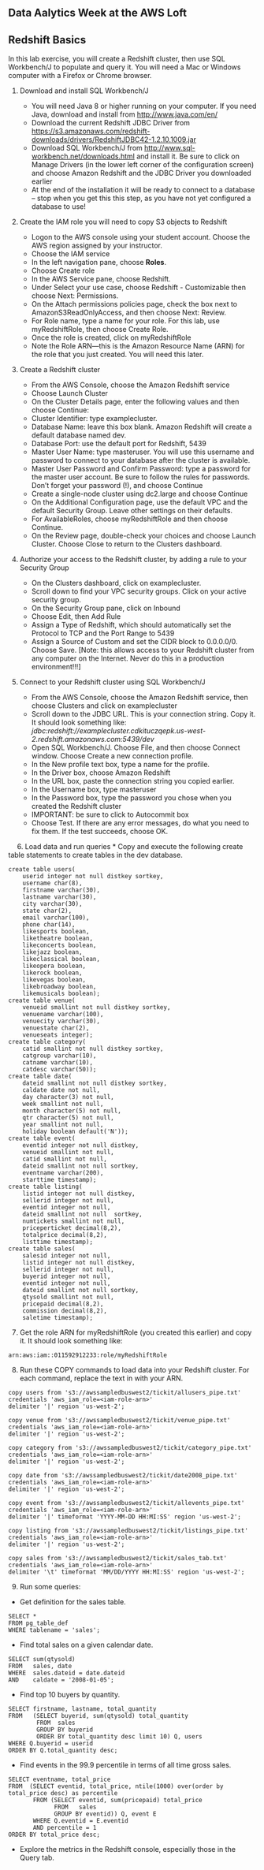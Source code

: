 ## Data Aalytics Week at the AWS Loft
## Redshift Basics

In this lab exercise, you will create a Redshift cluster, then use SQL Workbench/J to populate and query it. You will need a Mac or Windows computer with a Firefox or Chrome browser.

1.	Download and install SQL Workbench/J
	* You will need Java 8 or higher running on your computer. If you need Java, download and install from http://www.java.com/en/ 
  	* Download the current Redshift JDBC Driver from https://s3.amazonaws.com/redshift-downloads/drivers/RedshiftJDBC42-1.2.10.1009.jar 
  	* Download SQL Workbench/J from http://www.sql-workbench.net/downloads.html and install it. Be sure to click on Manage Drivers (in the lower left corner of the configuration screen) and choose Amazon Redshift and the JDBC Driver you downloaded earlier
  	* At the end of the installation it will be ready to connect to a database – stop when you get this this step, as you have not yet configured a database to use!

2.	Create the IAM role you will need to copy S3 objects to Redshift
	* Logon to the AWS console using your student account. Choose the AWS region assigned by your instructor.
	* Choose the IAM service
	* In the left navigation pane, choose **Roles**. 
	* Choose Create role
	* In the AWS Service pane, choose Redshift. 
	* Under Select your use case, choose Redshift - Customizable then choose Next: Permissions. 
	* On the Attach permissions policies page, check the box next to AmazonS3ReadOnlyAccess, and then choose Next: Review. 
	* For Role name, type a name for your role. For this lab, use myRedshiftRole, then choose Create Role. 
	* Once the role is created, click on myRedshiftRole
	* Note the Role ARN—this is the Amazon Resource Name (ARN) for the role that you just created. You will need this later.

3.	Create a Redshift cluster
	* From the AWS Console, choose the Amazon Redshift service
	* Choose Launch Cluster
	* On the Cluster Details page, enter the following values and then choose Continue: 
	* Cluster Identifier: type examplecluster. 
	* Database Name: leave this box blank. Amazon Redshift will create a default database named dev. 
	* Database Port: use the default port for Redshift, 5439
	* Master User Name: type masteruser. You will use this username and password to connect to your database after the cluster is available. 
	* Master User Password and Confirm Password: type a password for the master user account. Be sure to follow the rules for passwords. Don’t forget your password (!), and choose Continue
	* Create a single-node cluster using dc2.large 	and choose Continue
	* On the Additional Configuration page, use the default VPC and the default Security Group. Leave other settings on their defaults.
	* For AvailableRoles, choose myRedshiftRole and then choose Continue. 
	* On the Review page, double-check your choices and choose Launch Cluster. Choose Close to return to the Clusters dashboard.

4.	Authorize your access to the Redshift cluster, by adding a rule to your Security Group
	* On the Clusters dashboard, click on examplecluster.
	* Scroll down to find your VPC security groups. Click on your active security group.
	* On the Security Group pane, click on Inbound
	* Choose Edit, then Add Rule
	* Assign a Type of Redshift, which should automatically set the Protocol to TCP and the Port Range to 5439
	* Assign a Source of Custom and set the CIDR block to 0.0.0.0/0. Choose Save. [Note: this allows access to your Redshift cluster from any computer on the Internet. Never do this in a production environment!!!]

5.	Connect to your Redshift cluster using SQL Workbench/J
	* From the AWS Console, choose the Amazon Redshift service, then choose Clusters and click on examplecluster
	* Scroll down to the JDBC URL. This is your connection string. Copy it. It should look something like:  _jdbc:redshift://examplecluster.cdkituczqepk.us-west-2.redshift.amazonaws.com:5439/dev_
	* Open SQL Workbench/J. Choose File, and then choose Connect window. Choose Create a new connection profile. 
	* In the New profile text box, type a name for the profile. 
	* In the Driver box, choose Amazon Redshift
	* In the URL box, paste the connection string you copied earlier.
	* In the Username box, type masteruser
	* In the Password box, type the password you chose when you created the Redshift cluster
	* IMPORTANT: be sure to click to Autocommit box
	* Choose Test. If there are any error messages, do what you need to fix them. If the test succeeds, choose OK.

 
6.	Load data and run queries
	* Copy and execute the following create table statements to create tables in the dev database. 
```
create table users(
	userid integer not null distkey sortkey,
	username char(8),
	firstname varchar(30),
	lastname varchar(30),				
	city varchar(30),
	state char(2),
	email varchar(100),
	phone char(14),
	likesports boolean,
	liketheatre boolean,
	likeconcerts boolean,
	likejazz boolean,
	likeclassical boolean,
	likeopera boolean,
	likerock boolean,
	likevegas boolean,
	likebroadway boolean,
	likemusicals boolean);
create table venue(
	venueid smallint not null distkey sortkey,
	venuename varchar(100),
	venuecity varchar(30),
	venuestate char(2),
	venueseats integer);
create table category(
	catid smallint not null distkey sortkey,
	catgroup varchar(10),
	catname varchar(10),
	catdesc varchar(50));
create table date(
	dateid smallint not null distkey sortkey,
	caldate date not null,
	day character(3) not null,
	week smallint not null,
	month character(5) not null,
	qtr character(5) not null,
	year smallint not null,
	holiday boolean default('N'));
create table event(
	eventid integer not null distkey,
	venueid smallint not null,
	catid smallint not null,
	dateid smallint not null sortkey,
	eventname varchar(200),
	starttime timestamp);
create table listing(
	listid integer not null distkey,
	sellerid integer not null,
	eventid integer not null,
	dateid smallint not null  sortkey,
	numtickets smallint not null,
	priceperticket decimal(8,2),
	totalprice decimal(8,2),
	listtime timestamp);
create table sales(
	salesid integer not null,
	listid integer not null distkey,
	sellerid integer not null,
	buyerid integer not null,
	eventid integer not null,
	dateid smallint not null sortkey,
	qtysold smallint not null,
	pricepaid decimal(8,2),
	commission decimal(8,2),
	saletime timestamp);
```

7.	Get the role ARN for myRedshiftRole (you created this earlier) and copy it. It should look something like:

`arn:aws:iam::011592912233:role/myRedshiftRole`

8.	Run these COPY commands to load data into your Redshift cluster. For each command, replace the text in <red> with your ARN.
```
copy users from 's3://awssampledbuswest2/tickit/allusers_pipe.txt' 
credentials 'aws_iam_role=<iam-role-arn>' 
delimiter '|' region 'us-west-2';

copy venue from 's3://awssampledbuswest2/tickit/venue_pipe.txt' 
credentials 'aws_iam_role=<iam-role-arn>' 
delimiter '|' region 'us-west-2';

copy category from 's3://awssampledbuswest2/tickit/category_pipe.txt' 
credentials 'aws_iam_role=<iam-role-arn>' 
delimiter '|' region 'us-west-2';

copy date from 's3://awssampledbuswest2/tickit/date2008_pipe.txt' 
credentials 'aws_iam_role=<iam-role-arn>' 
delimiter '|' region 'us-west-2';

copy event from 's3://awssampledbuswest2/tickit/allevents_pipe.txt' 
credentials 'aws_iam_role=<iam-role-arn>' 
delimiter '|' timeformat 'YYYY-MM-DD HH:MI:SS' region 'us-west-2';

copy listing from 's3://awssampledbuswest2/tickit/listings_pipe.txt' 
credentials 'aws_iam_role=<iam-role-arn>' 
delimiter '|' region 'us-west-2';

copy sales from 's3://awssampledbuswest2/tickit/sales_tab.txt'
credentials 'aws_iam_role=<iam-role-arn>'
delimiter '\t' timeformat 'MM/DD/YYYY HH:MI:SS' region 'us-west-2';
```

9.	Run some queries:

* Get definition for the sales table.
```
SELECT *    
FROM pg_table_def    
WHERE tablename = 'sales';    
```

* Find total sales on a given calendar date.

```
SELECT sum(qtysold) 
FROM   sales, date 
WHERE  sales.dateid = date.dateid 
AND    caldate = '2008-01-05';
```

* Find top 10 buyers by quantity.

```
SELECT firstname, lastname, total_quantity 
FROM   (SELECT buyerid, sum(qtysold) total_quantity
        FROM  sales
        GROUP BY buyerid
        ORDER BY total_quantity desc limit 10) Q, users
WHERE Q.buyerid = userid
ORDER BY Q.total_quantity desc;
```

* Find events in the 99.9 percentile in terms of all time gross sales.

```
SELECT eventname, total_price 
FROM  (SELECT eventid, total_price, ntile(1000) over(order by total_price desc) as percentile 
       FROM (SELECT eventid, sum(pricepaid) total_price
             FROM   sales
             GROUP BY eventid)) Q, event E
       WHERE Q.eventid = E.eventid
       AND percentile = 1
ORDER BY total_price desc;
```

* Explore the metrics in the Redshift console, especially those in the Query tab.
